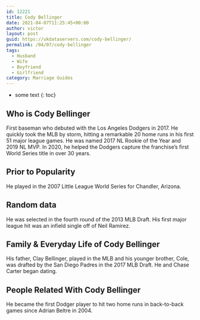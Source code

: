 ```yaml
---
id: 12221
title: Cody Bellinger
date: 2021-04-07T11:25:45+00:00
author: victor
layout: post
guid: https://ukdataservers.com/cody-bellinger/
permalink: /04/07/cody-bellinger
tags:
  - Husband
  - Wife
  - Boyfriend
  - Girlfriend
category: Marriage Guides
---
```


* some text
{: toc}


## Who is Cody Bellinger



First baseman who debuted with the Los Angeles Dodgers in 2017. He quickly took the MLB by storm, hitting a remarkable 20 home runs in his first 51 major league games. He was named 2017 NL Rookie of the Year and 2019 NL MVP. In 2020, he helped the Dodgers capture the franchise&#8217;s first World Series title in over 30 years. 

                
                
                
## Prior to Popularity



He played in the 2007 Little League World Series for Chandler, Arizona. 

                
                
                
## Random data



He was selected in the fourth round of the 2013 MLB Draft. His first major league hit was an infield single off of Neil Ramirez. 

                
                
                
## Family & Everyday Life of Cody Bellinger



His father, Clay Bellinger, played in the MLB and his younger brother, Cole, was drafted by the San Diego Padres in the 2017 MLB Draft. He and Chase Carter began dating.

                
                
                
## People Related With Cody Bellinger



He became the first Dodger player to hit two home runs in back-to-back games since Adrian Beltre in 2004.

                
              
            
          
          
          